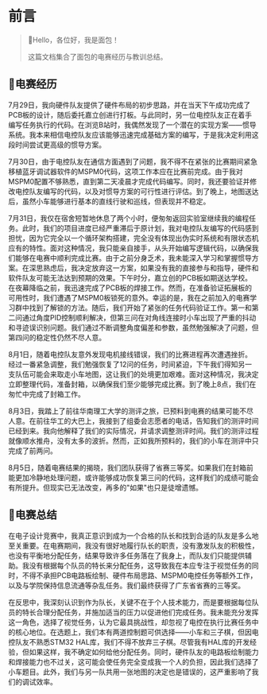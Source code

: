 # 前言

> 🍊Hello，各位好，我是面包！
>
> 这篇文档集合了面包的电赛经历与教训总结。



## 🍞电赛经历

​		7月29日，我向硬件队友提供了硬件布局的初步思路，并在当天下午成功完成了PCB板的设计，随后委托嘉立创进行打板。与此同时，另一位电控队友正在着手编写任务执行的代码。在浏览B站时，我偶然发现了一个潜在的实现方案——惯导系统。我本来相信电控队友应该能够迅速完成基础方案的编写，于是我决定利用这段时间尝试更高级的惯导方案。

​		7月30日，由于电控队友在通信方面遇到了问题，我不得不在紧张的比赛期间紧急移植蓝牙调试器软件的MSPM0代码，这项工作本应在比赛前完成。由于我对MSPM0配置不够熟悉，直到第二天凌晨才完成代码编写。同时，我还要验证并修改电控队友编写的代码，以及对惯导方案的可行性进行评估。到了晚上，地图送达后，虽然小车能够进行基本的直线行驶和巡线，但表现并不稳定。

​		7月31日，我仅在宿舍短暂地休息了两个小时，便匆匆返回实验室继续我的编程任务。此时，我们的项目进度已经严重滞后于原计划，我对电控队友编写的代码感到担忧，因为它完全以一个循环架构搭建，完全没有体现出伪实时系统和有限状态机应有的特性。面对这种情况，我只能亲自接手，从头开始编写逻辑代码，以确保我们能够在电赛中顺利完成比赛。由于之前分身乏术，我未能深入学习和掌握惯导方案。在深思熟虑后，我决定放弃这一方案，如果没有我的直接参与和指导，硬件和软件队友可能无法达到预期的效果。下午时分，嘉立创的PCB板如期送达学校。在夜幕降临之前，我迅速完成了PCB板的焊接工作。然而，在准备验证拓展板的可用性时，我们遭遇了MSPM0板锁死的意外。幸运的是，我在之前加入的电赛学习群中找到了解锁的方法。随后，我们开始了紧张的任务代码验证工作。第一和第二问通过角度PID控制顺利解决，但第三问在对角线连接时小车出现了严重的抖动和寻迹误识别问题。我们通过不断调整角度偏差和参数，虽然勉强解决了问题，但第四问的稳定性仍然不尽人意。

​		8月1日，随着电控队友意外发现电机接线错误，我们的比赛进程再次遭遇挫折。经过一番紧急调整，我们勉强恢复了12问的任务，时间紧迫，下午我们得知另一支队伍可能会来取走小车地图，这让我们的处境更加艰难。面对这种情况，我决定立即整理代码，准备封箱，以确保我们至少能够完成比赛。到了晚上8点，我们在匆忙中完成了封箱工作。

​		8月3日，我踏上了前往华南理工大学的测评之旅，已预料到电赛的结果可能不尽人意。在前往华工的大巴上，我接到了组委会志愿者的电话，告知我们的测评时间已经到来。我向他解释了我们的实际情况，并请求调整测评时间。我们的测评过程就像顺水推舟，没有太多的波折。然而，正如我所预料的，我们的小车在测评中只完成了前两问。

​		8月5日，随着电赛结果的揭晓，我们团队获得了省赛三等奖。如果我们在封箱前能更加冷静地处理问题，或许能够成功恢复第三问的代码，这样我们的成绩可能会有所提升。但现实已无法改变，再多的"如果"也只是徒增遗憾。



## 🥯电赛总结

​		在电子设计竞赛中，我真正意识到成为一个合格的队长和找到合适的队友是多么地至关重要。在电赛期间，我没有很好地履行队长的职责，没有激发队友的积极性，也没有平衡地分配任务，结果导致许多任务落在了我身上，而队友们只能提供辅助。我没有根据每个队员的特长来分配任务，这导致我在本应专注于视觉任务的同时，不得不承担PCB电路板绘制、硬件布局思路、MSPM0电控任务等额外工作，以及与学院保持信息流通等杂乱任务。我们最终获得了广东省省赛的三等奖。

​		在反思中，我深刻认识到作为队长，关键不在于个人技术能力，而是要根据每位队员的特长合理分配任务，并施加适当的压力以促进他们完成任务。我未能充分发挥这一角色，选择了视觉任务，认为它最具挑战性，却忽视了电控在执行比赛任务中的核心地位。在选题上，我们本有两道控制题可供选择——小车和三子棋，但因电控队友不熟悉STM32 HAL库，我们不得不放弃三子棋。尽管我有HAL库的开发经验，但如果这样，我不确定如何给他分配任务。同时，硬件队友的电路板绘制能力和焊接能力也不过关，这可能会使任务完全变成我一个人的负担，因此我们选择了小车题目。此外，我们与另一队共用一张地图的决定也是错误的，这严重影响了我们的调试效率。

